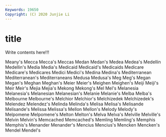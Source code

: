 ```yaml
---
Keywords: 19650
Copyright: (C) 2020 Junjie Li
---
```


# title

Write contents here!!!
 
Meany's 
Mecca 
Mecca's 
Meccas 
Medan 
Medan's
Medea 
Medea's 
Medellin 
Medellin's 
Media 
Media's 
Medicaid 
Medicaid's 
Medicaids 
Medicare
Medicare's 
Medicares 
Medici 
Medici's 
Medina 
Medina's 
Mediterranean 
Mediterranean's 
Mediterraneans 
Medusa
Medusa's 
Meg 
Meg's 
Megan 
Megan's 
Meghan 
Meghan's 
Meier 
Meier's 
Meighen
Meighen's 
Meiji 
Meiji's 
Meir 
Meir's 
Mejia 
Mejia's 
Mekong 
Mekong's 
Mel
Mel's 
Melanesia 
Melanesia's 
Melanesian 
Melanesian's 
Melanie 
Melanie's 
Melba 
Melba's 
Melbourne
Melbourne's 
Melchior 
Melchior's 
Melchizedek 
Melchizedek's 
Melendez 
Melendez's 
Melinda 
Melinda's 
Melisa
Melisa's 
Melisande 
Melisande's 
Melissa 
Melissa's 
Mellon 
Mellon's 
Melody 
Melody's 
Melpomene
Melpomene's 
Melton 
Melton's 
Melva 
Melva's 
Melville 
Melville's 
Melvin 
Melvin's 
Memcached
Memcached's 
Memling 
Memling's 
Memphis 
Memphis's 
Menander 
Menander's 
Mencius 
Mencius's 
Mencken
Mencken's 
Mendel 
Mendel's 
